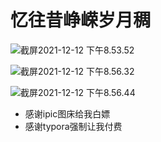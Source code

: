 # 忆往昔峥嵘岁月稠

![截屏2021-12-12 下午8.53.52](https://tva1.sinaimg.cn/large/008i3skNly1gxbcglppamj31hk0d4ac9.jpg)

![截屏2021-12-12 下午8.56.32](https://tva1.sinaimg.cn/large/008i3skNly1gxbchiqjz8j31hc0cugnl.jpg)

![截屏2021-12-12 下午8.56.44](https://tva1.sinaimg.cn/large/008i3skNly1gxbchjasb6j31ho0cuq4r.jpg)

- 感谢ipic图床给我白嫖
- 感谢typora强制让我付费

